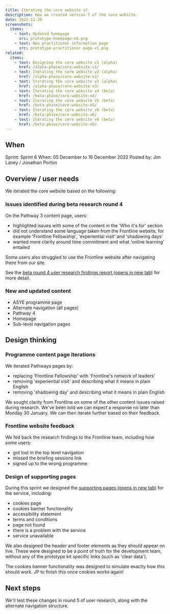 ```yaml
---
title: Iterating the core website v7
description: How we created version 7 of the core website.
date: 2022-12-20
screenshots:
  items:
    - text: Updated homepage
      src: prototype-homepage-v6.png
    - text: New practitioner information page
      src: prototype-practitioner-page-v1.png
related:
  items:
    - text: Designing the core website v1 (alpha)
      href: /alpha-phase/core-website-v1/
    - text: Iterating the core website v2 (alpha)
      href: /alpha-phase/core-website-v2/
    - text: Iterating the core website v3 (alpha)
      href: /alpha-phase/core-website-v3/
    - text: Iterating the core website v4 (beta)
      href: /beta-phase/core-website-v4/
    - text: Iterating the core website v5 (beta)
      href: /beta-phase/core-website-v5/
    - text: Iterating the core website v6 (beta)
      href: /beta-phase/core-website-v6/
    - text: Iterating the core website v8 (beta)
      href: /beta-phase/core-website-v8/
---
```


## When
Sprint: Sprint 6
When: 05 December to 16 December 2022
Posted by: Jim Laney / Jonathan Porton

## Overview / user needs
We iterated the core website based on the following:

### Issues identified during beta research round 4

On the Pathway 3 content page, users:
  - highlighted issues with some of the content in the 'Who it's for' section
  - did not understand some language taken from the Frontline website, for example 'Frontline Fellowship', 'experiential visit' and 'shadowing days'
  - wanted more clarity around time commitment and what 'online learning' entailed

Some users also struggled to use the Frontline website after navigating there from our site.

See the <a href="https://docs.google.com/presentation/d/18i8lvGJL9-YLO5xgmtbZ-Nn1r2Yz23cYGSFbW6VjVeY/edit?usp=share_link" target="_blank">beta round 4 user research findings report (opens in new tab)</a> for more detail.

### New and updated content

- ASYE programme page
- Alternate navigation (all pages)
- Pathway 4
- Homepage
- Sub-level navigation pages

## Design thinking

### Programme content page iterations
We iterated Pathways pages by:

- replacing 'Frontline Fellowship' with 'Frontline's network of leaders'
- removing 'experiential visit' and describing what it means in plain English
- removing 'shadowing day' and describing what it means in plain English

We sought clarity from Frontline on some of the other content issues raised during research. We've been told we can expect a response no later than Monday 30 January. We can then iterate further based on their feedback.

### Frontline website feedback
We fed back the research findings to the Frontline team, including how some users:
- got lost in the top level navigation
- missed the briefing sessions link
- signed up to the wrong programme

### Design of supporting pages
During this sprint we designed the <a href="https://vcf-sw-career-dev-prototype.herokuapp.com/supporting-pages/list-of-pages" target="_blank">supporting pages (opens in new tab)</a> for the service, including:
- cookies page
- cookies banner functionality
- accessibility statement
- terms and conditions
- page not found
- there is a problem with the service
- service unavailable

We also designed the header and footer elements as they should appear on live. These were designed to be a point of truth for the development team, without any of the prototype kit specific links (such as 'clear data').

The cookies banner functionality was designed to simulate exactly how this should work. JP to finish this once cookies works again!

## Next steps
We'll test these changes in round 5 of user research, along with the alternate navigation structure.
